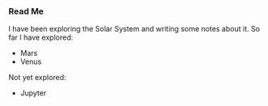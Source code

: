 ### Read Me

I have been exploring the Solar System and writing some notes about it. So far I have explored:

* Mars
* Venus

Not yet explored:
* Jupyter

